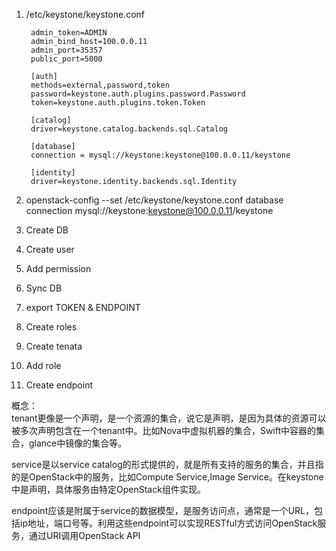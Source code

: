 1. /etc/keystone/keystone.conf

	    admin_token=ADMIN
	    admin_bind_host=100.0.0.11
	    admin_port=35357
	    public_port=5000
	    
	    [auth]
	    methods=external,password,token
	    password=keystone.auth.plugins.password.Password
	    token=keystone.auth.plugins.token.Token
	    
	    [catalog]
	    driver=keystone.catalog.backends.sql.Catalog
	    
	    [database]
	    connection = mysql://keystone:keystone@100.0.0.11/keystone
	    
	    [identity]
	    driver=keystone.identity.backends.sql.Identity
	    
2. openstack-config --set /etc/keystone/keystone.conf database connection mysql://keystone:keystone@100.0.0.11/keystone    

3. Create DB

4. Create user

5. Add permission

5. Sync DB

6. export TOKEN & ENDPOINT     

7. Create roles

8. Create tenata

9. Add role

10. Create endpoint



概念：    
tenant更像是一个声明，是一个资源的集合，说它是声明，是因为具体的资源可以被多次声明包含在一个tenant中。比如Nova中虚拟机器的集合，Swift中容器的集合，glance中镜像的集合等。     

service是以service catalog的形式提供的，就是所有支持的服务的集合，并且指的是OpenStack中的服务，比如Compute Service,Image Service。在keystone中是声明，具体服务由特定OpenStack组件实现。    
 
endpoint应该是附属于service的数据模型，是服务访问点，通常是一个URL，包括ip地址，端口号等。利用这些endpoint可以实现RESTful方式访问OpenStack服务，通过URI调用OpenStack API       
